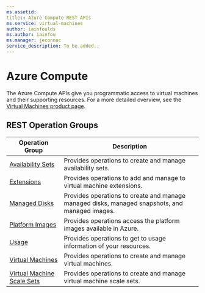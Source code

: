 ```yaml
---
ms.assetid: 
title:: Azure Compute REST APIs
ms.service: virtual-machines
author: iainfoulds
ms.author: iainfou
ms.manager: jeconnoc
service_description: To be added..
---
```



# Azure Compute

The Azure Compute APIs give you programmatic access to virtual machines and their supporting resources. For a more detailed overview, see the [Virtual Machines product page](https://azure.microsoft.com/services/virtual-machines).

## REST Operation Groups

| Operation Group | Description |
|-----------------|-------------|
| [Availability Sets](../../docs-ref-autogen/compute/AvailabilitySets.yml) | Provides operations to create and manage availability sets. |
| [Extensions](../../docs-ref-autogen/compute/VirtualMachineExtensions.yml) | Provides operations to add and manage to virtual machine extensions. |
| [Managed Disks](../../docs-ref-autogen/compute/Disks.yml) | Provides operations to create and manage managed disks, managed snapshots, and managed images.
| [Platform Images](../../docs-ref-autogen/compute/Images.yml) | Provides operations access the platform images available in Azure. |
| [Usage](../../docs-ref-autogen/compute/Usage.yml) | Provides operations to get to usage information of your resources. |
| [Virtual Machines](../../docs-ref-autogen/compute/VirtualMachines.yml) | Provides operations to create and manage virtual machines. |
| [Virtual Machine Scale Sets](../../docs-ref-autogen/compute/VirtualMachineScaleSets.yml) | Provides operations to create and manage virtual machine scale sets. |
